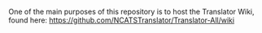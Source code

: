 One of the main purposes of this repository is to host the Translator Wiki, found here: https://github.com/NCATSTranslator/Translator-All/wiki
